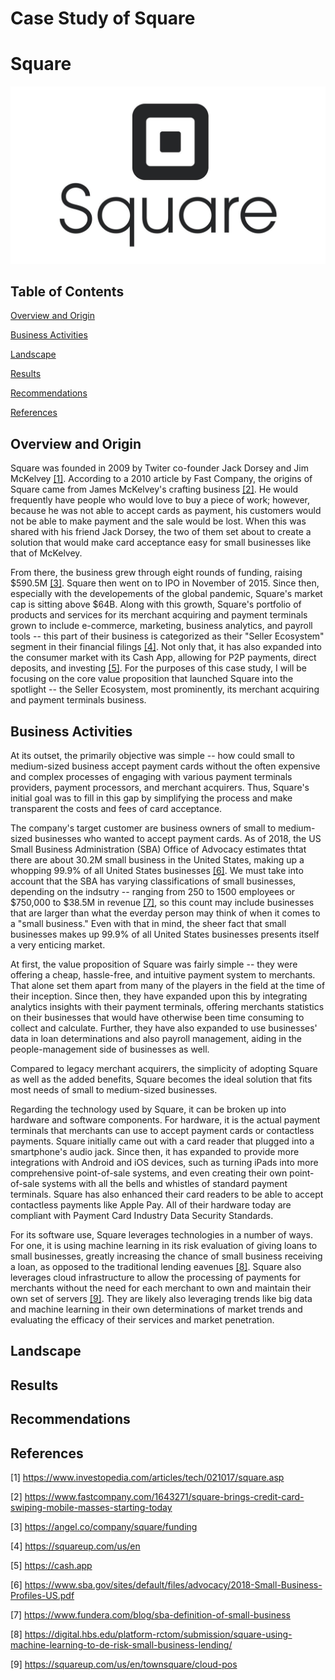# Case Study of Square

# Square

![Square Logo](Images/Square-logo.jpg)

## Table of Contents
[Overview and Origin](#overview-and-origin)

[Business Activities](#business-activities)

[Landscape](#landscape)

[Results](#results)

[Recommendations](#recommendations)

[References](#references)


## Overview and Origin

Square was founded in 2009 by Twiter co-founder Jack Dorsey and Jim McKelvey [[1]](https://www.investopedia.com/articles/tech/021017/square.asp). According to a 2010 article by Fast Company, the origins of Square came from James McKelvey's crafting business [[2]](https://www.fastcompany.com/1643271/square-brings-credit-card-swiping-mobile-masses-starting-today). He would frequently have people who would love to buy a piece of work; however, because he was not able to accept cards as payment, his customers would not be able to make payment and the sale would be lost. When this was shared with his friend Jack Dorsey, the two of them set about to create a solution that would make card acceptance easy for small businesses like that of McKelvey.

From there, the business grew through eight rounds of funding, raising $590.5M [[3]](https://angel.co/company/square/funding). Square then went on to IPO in November of 2015. Since then, especially with the developements of the global pandemic, Square's market cap is sitting above $64B. Along with this growth, Square's portfolio of products and services for its merchant acquiring and payment terminals grown to include e-commerce, marketing, business analytics, and payroll tools -- this part of their business is categorized as their "Seller Ecosystem" segment in their financial filings [[4]](https://squareup.com/us/en). Not only that, it has also expanded into the consumer market with its Cash App, allowing for P2P payments, direct deposits, and investing [[5]](https://cash.app). For the purposes of this case study, I will be focusing on the core value proposition that launched Square into the spotlight -- the Seller Ecosystem, most prominently, its merchant acquiring and payment terminals business.

## Business Activities

At its outset, the primarily objective was simple -- how could small to medium-sized business accept payment cards without the often expensive and complex processes of engaging with various payment terminals providers, payment processors, and merchant acquirers. Thus, Square's initial goal was to fill in this gap by simplifying the process and make transparent the costs and fees of card acceptance.

The company's target customer are business owners of small to medium-sized businesses who wanted to accept payment cards. As of 2018, the US Small Business Administration (SBA) Office of Advocacy estimates thtat there are about 30.2M small business in the United States, making up a whopping 99.9% of all United States businesses [[6]](https://www.sba.gov/sites/default/files/advocacy/2018-Small-Business-Profiles-US.pdf). We must take into account that the SBA has varying classifications of small businesses, depending on the indsutry -- ranging from 250 to 1500 employees or $750,000 to $38.5M in revenue [[7]](https://www.fundera.com/blog/sba-definition-of-small-business), so this count may include businesses that are larger than what the everday person may think of when it comes to a "small business." Even with that in mind, the sheer fact that small businesses makes up 99.9% of all United States businesses presents itself a very enticing market.

At first, the value proposition of Square was fairly simple -- they were offering a cheap, hassle-free, and intuitive payment system to merchants. That alone set them apart from many of the players in the field at the time of their inception. Since then, they have expanded upon this by integrating analytics insights with their payment terminals, offering merchants statistics on their businesses that would have otherwise been time consuming to collect and calculate. Further, they have also expanded to use businesses' data in loan determinations and also payroll management, aiding in the people-management side of businesses as well. 

Compared to legacy merchant acquirers, the simplicity of adopting Square as well as the added benefits, Square becomes the ideal solution that fits most needs of small to medium-sized businesses.

Regarding the technology used by Square, it can be broken up into hardware and software components. For hardware, it is the actual payment terminals that merchants can use to accept payment cards or contactless payments. Square initially came out with a card reader that plugged into a smartphone's audio jack. Since then, it has expanded to provide more integrations with Android and iOS devices, such as turning iPads into more comprehensive point-of-sale systems, and even creating their own point-of-sale systems with all the bells and whistles of standard payment terminals. Square has also enhanced their card readers to be able to accept contactless payments like Apple Pay. All of their hardware today are compliant with Payment Card Industry Data Security Standards.

For its software use, Square leverages technologies in a number of ways. For one, it is using machine learning in its risk evaluation of giving loans to small businesses, greatly increasing the chance of small business receiving a loan, as opposed to the traditional lending eavenues [[8]](https://digital.hbs.edu/platform-rctom/submission/square-using-machine-learning-to-de-risk-small-business-lending/). Square also leverages cloud infrastructure to allow the processing of payments for merchants without the need for each merchant to own and maintain their own set of servers [[9]](https://squareup.com/us/en/townsquare/cloud-pos). They are likely also leveraging trends like big data and machine learning in their own determinations of market trends and evaluating the efficacy of their services and market penetration.

## Landscape


## Results


## Recommendations


## References

[1] https://www.investopedia.com/articles/tech/021017/square.asp

[2] https://www.fastcompany.com/1643271/square-brings-credit-card-swiping-mobile-masses-starting-today

[3] https://angel.co/company/square/funding

[4] https://squareup.com/us/en

[5] https://cash.app

[6] https://www.sba.gov/sites/default/files/advocacy/2018-Small-Business-Profiles-US.pdf

[7] https://www.fundera.com/blog/sba-definition-of-small-business

[8] https://digital.hbs.edu/platform-rctom/submission/square-using-machine-learning-to-de-risk-small-business-lending/

[9] https://squareup.com/us/en/townsquare/cloud-pos